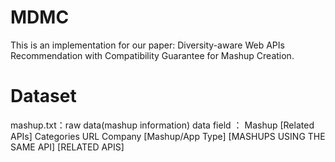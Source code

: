 # MDMC
This is an implementation for our paper: Diversity-aware Web APIs Recommendation with Compatibility Guarantee for Mashup Creation.
# Dataset
mashup.txt：raw data(mashup information)
data field ：
Mashup   [Related APIs]   Categories   URL   Company   [Mashup/App Type]   [MASHUPS USING THE SAME API]   [RELATED APIS]
